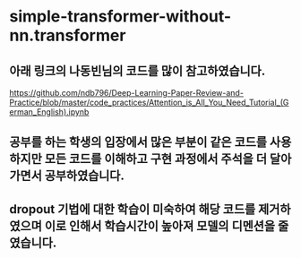 # simple-transformer-without-nn.transformer
## 아래 링크의 나동빈님의 코드를 많이 참고하였습니다.
https://github.com/ndb796/Deep-Learning-Paper-Review-and-Practice/blob/master/code_practices/Attention_is_All_You_Need_Tutorial_(German_English).ipynb

## 공부를 하는 학생의 입장에서 많은 부분이 같은 코드를 사용하지만 모든 코드를 이해하고 구현 과정에서 주석을 더 달아가면서 공부하였습니다.
## dropout 기법에 대한 학습이 미숙하여 해당 코드를 제거하였으며 이로 인해서 학습시간이 높아져 모델의 디멘션을 줄였습니다.
